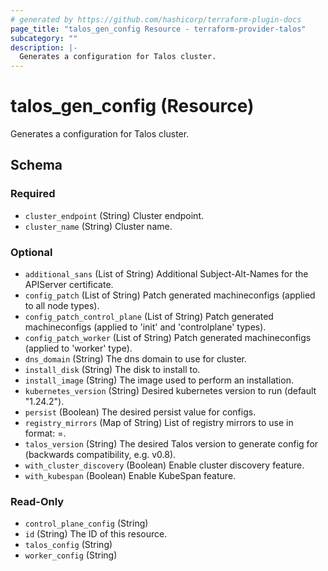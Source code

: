 ```yaml
---
# generated by https://github.com/hashicorp/terraform-plugin-docs
page_title: "talos_gen_config Resource - terraform-provider-talos"
subcategory: ""
description: |-
  Generates a configuration for Talos cluster.
---
```


# talos_gen_config (Resource)

Generates a configuration for Talos cluster.



<!-- schema generated by tfplugindocs -->
## Schema

### Required

- `cluster_endpoint` (String) Cluster endpoint.
- `cluster_name` (String) Cluster name.

### Optional

- `additional_sans` (List of String) Additional Subject-Alt-Names for the APIServer certificate.
- `config_patch` (List of String) Patch generated machineconfigs (applied to all node types).
- `config_patch_control_plane` (List of String) Patch generated machineconfigs (applied to 'init' and 'controlplane' types).
- `config_patch_worker` (List of String) Patch generated machineconfigs (applied to 'worker' type).
- `dns_domain` (String) The dns domain to use for cluster.
- `install_disk` (String) The disk to install to.
- `install_image` (String) The image used to perform an installation.
- `kubernetes_version` (String) Desired kubernetes version to run (default "1.24.2").
- `persist` (Boolean) The desired persist value for configs.
- `registry_mirrors` (Map of String) List of registry mirrors to use in format: <registry host>=<mirror URL>.
- `talos_version` (String) The desired Talos version to generate config for (backwards compatibility, e.g. v0.8).
- `with_cluster_discovery` (Boolean) Enable cluster discovery feature.
- `with_kubespan` (Boolean) Enable KubeSpan feature.

### Read-Only

- `control_plane_config` (String)
- `id` (String) The ID of this resource.
- `talos_config` (String)
- `worker_config` (String)


